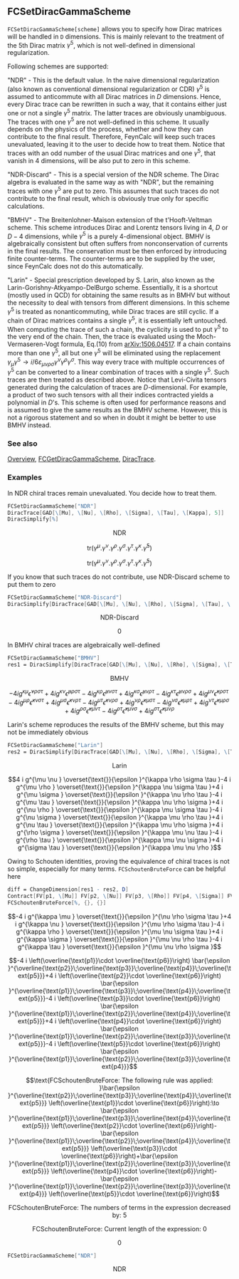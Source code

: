 ## FCSetDiracGammaScheme

`FCSetDiracGammaScheme[scheme]` allows you to specify how Dirac matrices will be handled in `D` dimensions. This is mainly relevant to the treatment of the 5th Dirac matrix $\gamma^5$, which is not well-defined in dimensional regularization.

Following schemes are supported:

"NDR" - This is the default value. In the naive dimensional regularization (also known as conventional dimensional regularization or CDR) $\gamma^5$ is assumed to anticommute with all Dirac matrices in $D$ dimensions. Hence, every Dirac trace can be rewritten in such a way, that it contains either just one or not a single $\gamma^5$ matrix. The latter traces are obviously unambiguous. The traces with one $\gamma^5$ are not well-defined in this scheme. It usually depends on the physics of the process, whether and how they can contribute to the final result. Therefore, FeynCalc will keep such traces unevaluated, leaving it to the user to decide how to treat them. Notice that traces with an odd number of the usual Dirac matrices and one $\gamma^5$, that vanish in $4$ dimensions, will be also put to zero in this scheme.

"NDR-Discard" - This is a special version of the NDR scheme. The Dirac algebra is evaluated in the same way as with "NDR", but the remaining traces with one $\gamma^5$ are put to zero. This assumes that such traces do not contribute to the final result, which is obviously true only for specific calculations.

"BMHV" - The Breitenlohner-Maison extension of the t'Hooft-Veltman scheme. This scheme introduces Dirac and Lorentz tensors living in $4$, $D$ or $D-4$ dimensions, while $\gamma^5$ is a purely $4$-dimensional object. BMHV is algebraically consistent but often suffers from nonconservation of currents in the final results. The conservation must be then enforced by introducing finite counter-terms. The counter-terms are to be supplied by the user, since FeynCalc does not do this automatically.

"Larin" - Special prescription developed by S. Larin, also known as the Larin-Gorishny-Atkyampo-DelBurgo scheme. Essentially, it is a shortcut (mostly used in QCD) for obtaining the same results as in BMHV but without the necessity to deal with tensors from different dimensions. In this scheme $\gamma^5$ is treated as nonanticommuting, while Dirac traces are still cyclic. If a chain of Dirac matrices contains a single $\gamma^5$, it is essentially left untouched. When computing the trace of such a chain, the cyclicity is used to put $\gamma^5$ to the very end of the chain. Then, the trace is evaluated using the Moch-Vermaseren-Vogt formula, Eq.(10) from [arXiv:1506.04517](https://arxiv.org/pdf/1506.04517.pdf). If a chain contains more than one $\gamma^5$, all but one $\gamma^5$ will be eliminated using the replacement $\gamma_\mu \gamma^5 \to i/6 \varepsilon_{\mu \nu \rho \sigma} \gamma^\nu \gamma^\rho \gamma^\sigma$. This way every trace with multiple occurrences of $\gamma^5$ can be converted to a linear combination of traces with a single $\gamma^5$. Such traces are then treated as described above. Notice that Levi-Civita tensors generated during the calculation of traces are $D$-dimensional. For example, a product of two such tensors with all their indices contracted yields a polynomial in $D$'s. This scheme is often used for performance reasons and is assumed to give the same results as the BMHV scheme. However, this is not a rigorous statement and so when in doubt it might be better to use BMHV instead.

### See also

[Overview](Extra/FeynCalc.md), [FCGetDiracGammaScheme](FCGetDiracGammaScheme.md), [DiracTrace](DiracTrace.md).

### Examples

In NDR chiral traces remain unevaluated. You decide how to treat them.

```mathematica
FCSetDiracGammaScheme["NDR"]
DiracTrace[GAD[\[Mu], \[Nu], \[Rho], \[Sigma], \[Tau], \[Kappa], 5]]
DiracSimplify[%]
```

$$\text{NDR}$$

$$\text{tr}\left(\gamma ^{\mu }.\gamma ^{\nu }.\gamma ^{\rho }.\gamma ^{\sigma }.\gamma ^{\tau }.\gamma ^{\kappa }.\bar{\gamma }^5\right)$$

$$\text{tr}\left(\gamma ^{\mu }.\gamma ^{\nu }.\gamma ^{\rho }.\gamma ^{\sigma }.\gamma ^{\tau }.\gamma ^{\kappa }.\bar{\gamma }^5\right)$$

If you know that such traces do not contribute, use NDR-Discard scheme to put them to zero

```mathematica
FCSetDiracGammaScheme["NDR-Discard"]
DiracSimplify[DiracTrace[GAD[\[Mu], \[Nu], \[Rho], \[Sigma], \[Tau], \[Kappa], 5]]]
```

$$\text{NDR-Discard}$$

$$0$$

In BMHV chiral traces are algebraically well-defined

```mathematica
FCSetDiracGammaScheme["BMHV"]
res1 = DiracSimplify[DiracTrace[GAD[\[Mu], \[Nu], \[Rho], \[Sigma], \[Tau], \[Kappa], 5]]]
```

$$\text{BMHV}$$

$$-4 i g^{\kappa \mu } \bar{\epsilon }^{\nu \rho \sigma \tau }+4 i g^{\kappa \nu } \bar{\epsilon }^{\mu \rho \sigma \tau }-4 i g^{\kappa \rho } \bar{\epsilon }^{\mu \nu \sigma \tau }+4 i g^{\kappa \sigma } \bar{\epsilon }^{\mu \nu \rho \tau }-4 i g^{\kappa \tau } \bar{\epsilon }^{\mu \nu \rho \sigma }+4 i g^{\mu \nu } \bar{\epsilon }^{\kappa \rho \sigma \tau }-4 i g^{\mu \rho } \bar{\epsilon }^{\kappa \nu \sigma \tau }+4 i g^{\mu \sigma } \bar{\epsilon }^{\kappa \nu \rho \tau }-4 i g^{\mu \tau } \bar{\epsilon }^{\kappa \nu \rho \sigma }+4 i g^{\nu \rho } \bar{\epsilon }^{\kappa \mu \sigma \tau }-4 i g^{\nu \sigma } \bar{\epsilon }^{\kappa \mu \rho \tau }+4 i g^{\nu \tau } \bar{\epsilon }^{\kappa \mu \rho \sigma }+4 i g^{\rho \sigma } \bar{\epsilon }^{\kappa \mu \nu \tau }-4 i g^{\rho \tau } \bar{\epsilon }^{\kappa \mu \nu \sigma }+4 i g^{\sigma \tau } \bar{\epsilon }^{\kappa \mu \nu \rho }$$

Larin's scheme reproduces the results of the BMHV scheme, but this may not be immediately obvious

```mathematica
FCSetDiracGammaScheme["Larin"]
res2 = DiracSimplify[DiracTrace[GAD[\[Mu], \[Nu], \[Rho], \[Sigma], \[Tau], \[Kappa], 5]]]
```

$$\text{Larin}$$

$$4 i g^{\mu \nu } \overset{\text{}}{\epsilon }^{\kappa \rho \sigma \tau }-4 i g^{\mu \rho } \overset{\text{}}{\epsilon }^{\kappa \nu \sigma \tau }+4 i g^{\mu \sigma } \overset{\text{}}{\epsilon }^{\kappa \nu \rho \tau }-4 i g^{\mu \tau } \overset{\text{}}{\epsilon }^{\kappa \nu \rho \sigma }+4 i g^{\nu \rho } \overset{\text{}}{\epsilon }^{\kappa \mu \sigma \tau }-4 i g^{\nu \sigma } \overset{\text{}}{\epsilon }^{\kappa \mu \rho \tau }+4 i g^{\nu \tau } \overset{\text{}}{\epsilon }^{\kappa \mu \rho \sigma }+4 i g^{\rho \sigma } \overset{\text{}}{\epsilon }^{\kappa \mu \nu \tau }-4 i g^{\rho \tau } \overset{\text{}}{\epsilon }^{\kappa \mu \nu \sigma }+4 i g^{\sigma \tau } \overset{\text{}}{\epsilon }^{\kappa \mu \nu \rho }$$

Owing to Schouten identities, proving the equivalence of chiral traces is not so simple, especially for many terms. `FCSchoutenBruteForce` can be helpful here

```mathematica
diff = ChangeDimension[res1 - res2, D]
Contract[FV[p1, \[Mu]] FV[p2, \[Nu]] FV[p3, \[Rho]] FV[p4, \[Sigma]] FV[p5, \[Tau]] FV[p6, \[Kappa]] diff]
FCSchoutenBruteForce[%, {}, {}]
```

$$-4 i g^{\kappa \mu } \overset{\text{}}{\epsilon }^{\nu \rho \sigma \tau }+4 i g^{\kappa \nu } \overset{\text{}}{\epsilon }^{\mu \rho \sigma \tau }-4 i g^{\kappa \rho } \overset{\text{}}{\epsilon }^{\mu \nu \sigma \tau }+4 i g^{\kappa \sigma } \overset{\text{}}{\epsilon }^{\mu \nu \rho \tau }-4 i g^{\kappa \tau } \overset{\text{}}{\epsilon }^{\mu \nu \rho \sigma }$$

$$-4 i \left(\overline{\text{p1}}\cdot \overline{\text{p6}}\right) \bar{\epsilon }^{\overline{\text{p2}}\;\overline{\text{p3}}\;\overline{\text{p4}}\;\overline{\text{p5}}}+4 i \left(\overline{\text{p2}}\cdot \overline{\text{p6}}\right) \bar{\epsilon }^{\overline{\text{p1}}\;\overline{\text{p3}}\;\overline{\text{p4}}\;\overline{\text{p5}}}-4 i \left(\overline{\text{p3}}\cdot \overline{\text{p6}}\right) \bar{\epsilon }^{\overline{\text{p1}}\;\overline{\text{p2}}\;\overline{\text{p4}}\;\overline{\text{p5}}}+4 i \left(\overline{\text{p4}}\cdot \overline{\text{p6}}\right) \bar{\epsilon }^{\overline{\text{p1}}\;\overline{\text{p2}}\;\overline{\text{p3}}\;\overline{\text{p5}}}-4 i \left(\overline{\text{p5}}\cdot \overline{\text{p6}}\right) \bar{\epsilon }^{\overline{\text{p1}}\;\overline{\text{p2}}\;\overline{\text{p3}}\;\overline{\text{p4}}}$$

$$\text{FCSchoutenBruteForce: The following rule was applied: }\bar{\epsilon }^{\overline{\text{p2}}\;\overline{\text{p3}}\;\overline{\text{p4}}\;\overline{\text{p5}}} \left(\overline{\text{p1}}\cdot \overline{\text{p6}}\right):\to \bar{\epsilon }^{\overline{\text{p1}}\;\overline{\text{p3}}\;\overline{\text{p4}}\;\overline{\text{p5}}} \left(\overline{\text{p2}}\cdot \overline{\text{p6}}\right)-\bar{\epsilon }^{\overline{\text{p1}}\;\overline{\text{p2}}\;\overline{\text{p4}}\;\overline{\text{p5}}} \left(\overline{\text{p3}}\cdot \overline{\text{p6}}\right)+\bar{\epsilon }^{\overline{\text{p1}}\;\overline{\text{p2}}\;\overline{\text{p3}}\;\overline{\text{p5}}} \left(\overline{\text{p4}}\cdot \overline{\text{p6}}\right)-\bar{\epsilon }^{\overline{\text{p1}}\;\overline{\text{p2}}\;\overline{\text{p3}}\;\overline{\text{p4}}} \left(\overline{\text{p5}}\cdot \overline{\text{p6}}\right)$$

$$\text{FCSchoutenBruteForce: The numbers of terms in the expression decreased by: }5$$

$$\text{FCSchoutenBruteForce: Current length of the expression: }0$$

$$0$$

```mathematica
FCSetDiracGammaScheme["NDR"]
```

$$\text{NDR}$$